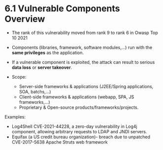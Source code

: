 # 6.1 Vulnerable Components Overview

- The rank of this vulnerability moved from rank 9 to rank 6 in Owasp Top 10 2021

- Components (libraries, framework, software modules,...) run with the **same privileges** as the application.

- If a vulnerable component is exploited, the attack can result to serious **data loss** or **server takeover**.

- Scope:

    - Server-side frameworks & applications (J2EE/Spring applications, SOA, batchs,...)
    - Client-side frameworks & applications (webapp, SPA, JS frameworks,...)
    - Proprietary & Open-source products/frameworks/projects.
    
Examples:

- Log4Shell CVE-2021-44228, a zero-day vulnerability in Log4j component, allowing arbitrary requests to LDAP and JNDI servers.
- Equifax (a US credit bureau organization)- breach due to unpatched CVE-2017-5638 Apache Struts web framework


